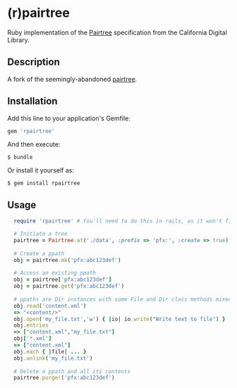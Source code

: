 # (r)pairtree

Ruby implementation of the [Pairtree](https://wiki.ucop.edu/display/Curation/PairTree) specification from the California Digital Library.

## Description

A fork of the seemingly-abandoned  [pairtree](https://github.com/microservices/pairtree).


## Installation

Add this line to your application's Gemfile:

```ruby
gem 'rpairtree'
```

And then execute:

    $ bundle

Or install it yourself as:

    $ gem install rpairtree

## Usage

```ruby
  require 'rpairtree' # You'll need to do this in rails, as it won't find it automatically.

  # Initiate a tree
  pairtree = Pairtree.at('./data', :prefix => 'pfx:', :create => true)
  
  # Create a ppath
  obj = pairtree.mk('pfx:abc123def')
  
  # Access an existing ppath
  obj = pairtree['pfx:abc123def']
  obj = pairtree.get('pfx:abc123def')
  
  # ppaths are Dir instances with some File and Dir class methods mixed in
  obj.read('content.xml')
  => "<content/>"
  obj.open('my_file.txt','w') { |io| io.write("Write text to file") }
  obj.entries
  => ["content.xml","my_file.txt"]
  obj['*.xml']
  => ["content.xml"]
  obj.each { |file| ... }
  obj.unlink('my_file.txt')
  
  # Delete a ppath and all its contents
  pairtree.purge!('pfx:abc123def')
```


